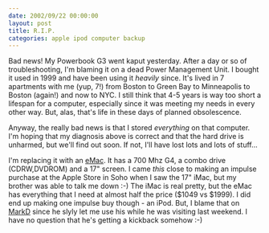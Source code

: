 ```yaml
---
date: 2002/09/22 00:00:00
layout: post
title: R.I.P.
categories: apple ipod computer backup
---
```


Bad news! My Powerbook G3 went kaput yesterday. After a day or so of
troubleshooting, I'm blaming it on a dead Power Management Unit. I
bought it used in 1999 and have been using it *heavily* since. It's
lived in 7 apartments with me (yup, 7!) from Boston to Green Bay to
Minneapolis to Boston (again!) and now to NYC. I still think that 4-5
years is way too short a lifespan for a computer, especially since it
was meeting my needs in every other way. But, alas, that's life in
these days of planned obsolescence.

Anyway, the really bad news is that I stored *everything* on that
computer. I'm hoping that my diagnosis above is correct and that the
hard drive is unharmed, but we'll find out soon. If not, I'll have
lost lots and lots of stuff...

I'm replacing it with an [eMac](http://www.apple.com/emac/). It has a
700 Mhz G4, a combo drive (CDRW,DVDROM) and a 17" screen. I came
*this* close to making an impulse purchase at the Apple Store in Soho
when I saw the 17" iMac, but my brother was able to talk me down :-)
The iMac is real pretty, but the eMac has everything that I need at
almost half the price ($1049 vs $1999). I did end up making one
impulse buy though - an iPod. But, I blame that on
[MarkD](http://badgertronics.com/blog) since he slyly let me use his
while he was visiting last weekend. I have no question that he's
getting a kickback somehow :-)

